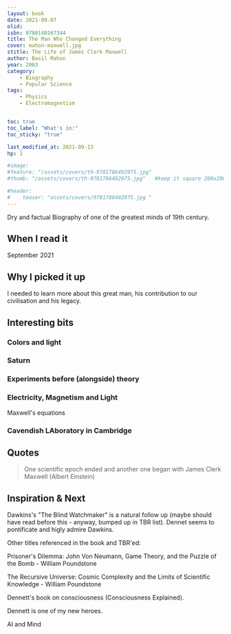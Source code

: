 ```yaml
---
layout: book
date: 2021-09-07
olid: 
isbn: 9780140167344
title: The Man Who Changed Everything
cover: mahon-maxwell.jpg
stitle: The Life of James Clerk Maxwell
author: Basil Mahon
year: 2003
category:
    - Biography
    - Popular Science
tags: 
    - Physics
    - Electromagnetism


toc: true
toc_label: "What's in:"
toc_sticky: "true"

last_modified_at: 2021-09-13
hp: 1

#image:
#feature: "/assets/covers/th-9781786492975.jpg"
#thumb: "/assets/covers/th-9781786492975.jpg"   #keep it square 200x200 px is good

#header:
#    teaser: "assets/covers/9781786492975.jpg "
---
```

Dry and factual Biography of one of the greatest minds of 19th century.


## When I read it
September 2021

## Why I picked it up
I needed to learn more about this great man, his contribution to our civilisation and his legacy.





## Interesting bits

### Colors and light
### Saturn
### Experiments before (alongside) theory
### Electricity, Magnetism and Light
Maxwell's equations

### Cavendish LAboratory in Cambridge




## Quotes

>One scientific epoch ended and another one began with James Clerk Maxwell
(Albert Einstein)

## Inspiration & Next

Dawkins's "The Blind Watchmaker" is a natural follow up (maybe should have read before this - anyway, bumped up in TBR list). Dennet seems to pontificate and higly admire Dawkins.

Other titles referenced in the book and TBR'ed:

Prisoner's Dilemma: John Von Neumann, Game Theory, and the Puzzle of the Bomb - William Poundstone

The Recursive Universe: Cosmic Complexity and the Limits of Scientific Knowledge - William Poundstone

Dennett's book on consciousness (Consciousness Explained).

Dennett is one of my new heroes.

AI and Mind